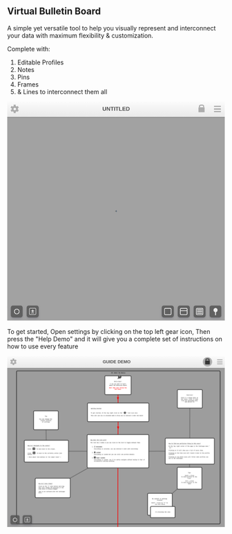 ## Virtual Bulletin Board

A simple yet versatile tool to help you visually represent and interconnect your data with maximum flexibility & customization.

Complete with:

1. Editable Profiles 
2. Notes
3. Pins
4. Frames
5. & Lines to interconnect them all


<img src="Images/OpeningPage.png" width="600">

<br>

To get started, Open settings by clicking on the top left gear icon, Then press the "Help Demo" and it will give you a complete set of instructions on how to use every feature 

![Help Demo](Images/HelpDemo.png)